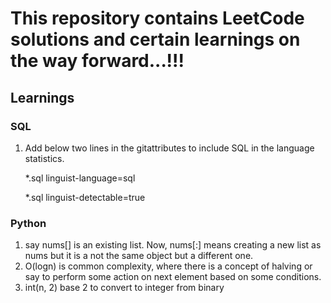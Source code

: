 
# This repository contains LeetCode solutions and certain learnings on the way forward...!!!


## Learnings

### SQL

1. Add below two lines in the gitattributes to include SQL in the language statistics.

	*.sql linguist-language=sql
	
	*.sql linguist-detectable=true

### Python

1. say nums[] is an existing list. Now, nums[:] means creating a new list as nums but it is a not the same object but a different one.
2. O(logn) is common complexity, where there is a concept of halving or say to perform some action on next element based on some conditions.
3. int(n, 2) base 2 to convert to integer from binary